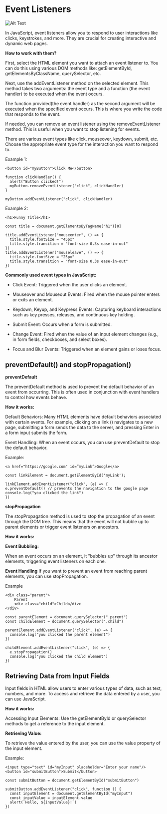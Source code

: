 # Event Listeners

![Alt Text](https://coderpad.io/wp-content/uploads/2022/09/coderpad-blogspot-addeventlistener-adjustment-1024x683-1.png "Event Listeners in JS Example")

In JavaScript, event listeners allow you to respond to user interactions like clicks, keystrokes, and more. They are crucial for creating interactive and dynamic web pages.

**How to work with them?**

First, select the HTML element you want to attach an event listener to. You can do this using various DOM methods like: getElementById, getElementsByClassName, querySelector, etc.

Next, use the addEventListener method on the selected element. This method takes two arguments: the event type and a function (the event handler) to be executed when the event occurs.

The function provided(the event handler) as the second argument will be executed when the specified event occurs. This is where you write the code that responds to the event.

If needed, you can remove an event listener using the removeEventListener method. This is useful when you want to stop listening for events.

There are various event types like click, mouseover, keydown, submit, etc. Choose the appropriate event type for the interaction you want to respond to.

Example 1:

`<button id="myButton">Click Me</button>`

```
function clickHandler() {
  alert("Button clicked!")
  myButton.removeEventListener("click", clickHandler)
}

myButton.addEventListener("click", clickHandler)
```

Example 2:

`<h1>Funny Title</h1>`

```
const title = document.getElementsByTagName("h1")[0]

title.addEventListener("mouseenter", () => {
  title.style.fontSize = "45px"
  title.style.transition = "font-size 0.3s ease-in-out"
})
title.addEventListener("mouseleave", () => {
  title.style.fontSize = "25px"
  title.style.transition = "font-size 0.3s ease-in-out"
})
```

**Commonly used event types in JavaScript:**

- Click Event:
  Triggered when the user clicks an element.

- Mouseover and Mouseout Events:
  Fired when the mouse pointer enters or exits an element.

- Keydown, Keyup, and Keypress Events:
  Capturing keyboard interactions such as key presses, releases, and continuous key holding.

- Submit Event:
  Occurs when a form is submitted.

- Change Event:
  Fired when the value of an input element changes (e.g., in form fields, checkboxes, and select boxes).

- Focus and Blur Events:
  Triggered when an element gains or loses focus.

## preventDefault() and stopPropagation()

**preventDefault**

The preventDefault method is used to prevent the default behavior of an event from occurring. This is often used in conjunction with event handlers to control how events behave.

**How it works:**

Default Behaviors: Many HTML elements have default behaviors associated with certain events. For example, clicking on a link (<a>) navigates to a new page, submitting a form sends the data to the server, and pressing Enter in a form input submits the form.

Event Handling: When an event occurs, you can use preventDefault to stop the default behavior.

Example:

`<a href="https://google.com" id=”myLink”>Google</a>`

```
const linkElement = document.getElementById('myLink');

linkElement.addEventListener("click", (e) => {
e.preventDefault() // prevents the navigation to the google page
console.log("you clicked the link")
})
```

**stopPropagation**

The stopPropagation method is used to stop the propagation of an event through the DOM tree. This means that the event will not bubble up to parent elements or trigger event listeners on ancestors.

**How it works:**

**Event Bubbling:**

When an event occurs on an element, it "bubbles up" through its ancestor elements, triggering event listeners on each one.

**Event Handling**
If you want to prevent an event from reaching parent elements, you can use stopPropagation.

Example

```
<div class="parent">
    Parent
    <div class="child">Child</div>
</div>
```

```
const parentElement = document.querySelector(".parent")
const childElement = document.querySelector(".child")

parentElement.addEventListener("click", (e) => {
  console.log("you clicked the parent element")
})

childElement.addEventListener("click", (e) => {
  e.stopPropagation()
  console.log("you clicked the child element")
})
```

## Retrieving Data from Input Fields

Input fields in HTML allow users to enter various types of data, such as text, numbers, and more. To access and retrieve the data entered by a user, you can use JavaScript.

**How it works:**

Accessing Input Elements: Use the getElementById or querySelector methods to get a reference to the input element.

**Retrieving Value:**

To retrieve the value entered by the user, you can use the value property of the input element.

Example:

```
<input type="text" id="myInput" placeholder="Enter your name"/>
<button id="submitButton">Submit</button>
```

```
const submitButton = document.getElementById("submitButton")

submitButton.addEventListener("click", function () {
  const inputElement = document.getElementById("myInput")
  const inputValue = inputElement.value
  alert(`Hello, ${inputValue}!`)
})
```
